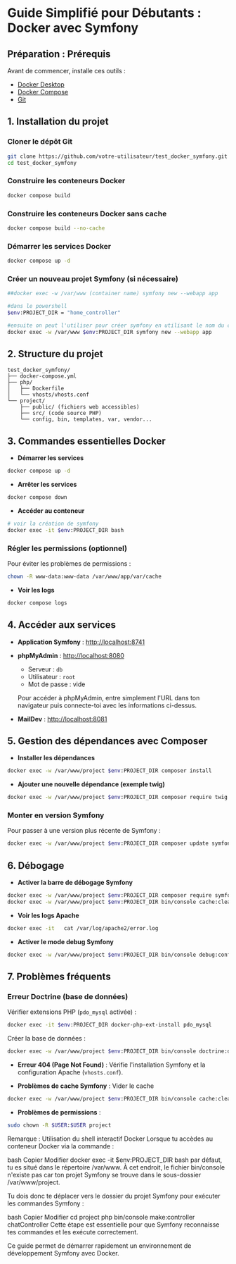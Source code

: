 # Guide Simplifié pour Débutants : Docker avec Symfony

## Préparation : Prérequis
Avant de commencer, installe ces outils :
- [Docker Desktop](https://www.docker.com/products/docker-desktop/)
- [Docker Compose](https://docs.docker.com/compose/install/)
- [Git](https://git-scm.com/downloads)

## 1. Installation du projet
### Cloner le dépôt Git
```bash
git clone https://github.com/votre-utilisateur/test_docker_symfony.git
cd test_docker_symfony
```

### Construire les conteneurs Docker
```bash
docker compose build
```

### Construire les conteneurs Docker sans cache
```bash
docker compose build --no-cache
```

### Démarrer les services Docker
```bash
docker compose up -d
```

### Créer un nouveau projet Symfony (si nécessaire)
```bash
##docker exec -w /var/www (container name) symfony new --webapp app

#dans le powershell
$env:PROJECT_DIR = "home_controller"

#ensuite on peut l'utiliser pour créer symfony en utilisant le nom du container unique
docker exec -w /var/www $env:PROJECT_DIR symfony new --webapp app

```
## 2. Structure du projet
```
test_docker_symfony/
├── docker-compose.yml
├── php/
│   ├── Dockerfile
│   └── vhosts/vhosts.conf
└── project/
    ├── public/ (fichiers web accessibles)
    ├── src/ (code source PHP)
    └── config, bin, templates, var, vendor...
```

## 3. Commandes essentielles Docker
- **Démarrer les services**
```bash
docker compose up -d
```
- **Arrêter les services**
```bash
docker compose down
```
- **Accéder au conteneur**
```bash
# voir la création de symfony
docker exec -it $env:PROJECT_DIR bash
```

### Régler les permissions (optionnel)
Pour éviter les problèmes de permissions :
```bash
chown -R www-data:www-data /var/www/app/var/cache
```

- **Voir les logs**
```bash
docker compose logs
```

## 4. Accéder aux services

- **Application Symfony** : [http://localhost:8741](http://localhost:8741)

- **phpMyAdmin** : [http://localhost:8080](http://localhost:8080)
  - Serveur : `db`
  - Utilisateur : `root`
  - Mot de passe : vide

  Pour accéder à phpMyAdmin, entre simplement l'URL dans ton navigateur puis connecte-toi avec les informations ci-dessus.

- **MailDev** : [http://localhost:8081](http://localhost:8081)

## 5. Gestion des dépendances avec Composer
- **Installer les dépendances**
```bash
docker exec -w /var/www/project $env:PROJECT_DIR composer install
```
- **Ajouter une nouvelle dépendance (exemple twig)**
```bash
docker exec -w /var/www/project $env:PROJECT_DIR composer require twig
```

### Monter en version Symfony
Pour passer à une version plus récente de Symfony :
```bash
docker exec -w /var/www/project $env:PROJECT_DIR composer update symfony/*
```

## 6. Débogage
- **Activer la barre de débogage Symfony**
```bash
docker exec -w /var/www/project $env:PROJECT_DIR composer require symfony/web-profiler-bundle --dev
docker exec -w /var/www/project $env:PROJECT_DIR bin/console cache:clear
```

- **Voir les logs Apache**
```bash
docker exec -it   cat /var/log/apache2/error.log
```

- **Activer le mode debug Symfony**
```bash
docker exec -w /var/www/project $env:PROJECT_DIR bin/console debug:config framework
```

## 7. Problèmes fréquents
### Erreur Doctrine (base de données)
Vérifier extensions PHP (`pdo_mysql` activée) :
```bash
docker exec -it $env:PROJECT_DIR docker-php-ext-install pdo_mysql
```
Créer la base de données :
```bash
docker exec -w /var/www/project $env:PROJECT_DIR bin/console doctrine:database:create
```

- **Erreur 404 (Page Not Found)** : Vérifie l'installation Symfony et la configuration Apache (`vhosts.conf`).

- **Problèmes de cache Symfony** : Vider le cache
```bash
docker exec -w /var/www/project $env:PROJECT_DIR bin/console cache:clear
```

- **Problèmes de permissions** :
```bash
sudo chown -R $USER:$USER project
```

Remarque : Utilisation du shell interactif Docker
Lorsque tu accèdes au conteneur Docker via la commande :

bash
Copier
Modifier
docker exec -it $env:PROJECT_DIR bash
par défaut, tu es situé dans le répertoire /var/www. À cet endroit, le fichier bin/console n'existe pas car ton projet Symfony se trouve dans le sous-dossier /var/www/project.

Tu dois donc te déplacer vers le dossier du projet Symfony pour exécuter les commandes Symfony :

bash
Copier
Modifier
cd project
php bin/console make:controller chatController
Cette étape est essentielle pour que Symfony reconnaisse tes commandes et les exécute correctement.

Ce guide permet de démarrer rapidement un environnement de développement Symfony avec Docker.


